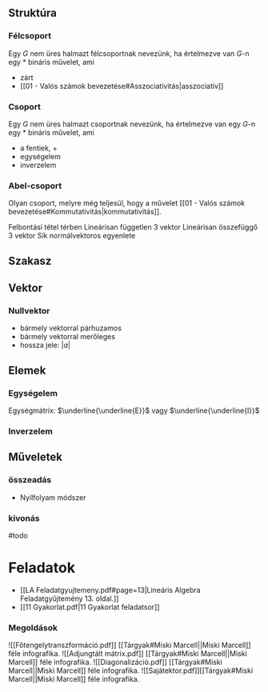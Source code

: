 ## Struktúra
### Félcsoport
Egy $G$ nem üres halmazt félcsoportnak nevezünk, ha értelmezve van $G$-n egy * bináris művelet, ami
- zárt
- [[01 - Valós számok bevezetése#Asszociativitás|asszociatív]]
### Csoport
Egy $G$ nem üres halmazt csoportnak nevezünk, ha értelmezve van egy $G$-n egy * bináris művelet, ami
- a fentiek, +
- egységelem
- inverzelem
### Abel-csoport
Olyan csoport, melyre még teljesül, hogy a művelet [[01 - Valós számok bevezetése#Kommutativitás|kommutativitás]].

Felbontási tétel térben
Lineárisan független 3 vektor
Lineárisan összefüggő 3 vektor
Sík normálvektoros egyenlete
## Szakasz
## Vektor
### Nullvektor
- bármely vektorral párhuzamos
- bármely vektorral merőleges
- hossza jele: $|a|$
## Elemek
### Egységelem
Egységmátrix: $\underline{\underline{E}}$ vagy $\underline{\underline{I}}$
### Inverzelem
## Műveletek
### összeadás
- Nyílfolyam módszer
### kivonás
#todo

# Feladatok
- [[LA Feladatgyujtemeny.pdf#page=13|Lineáris Algebra Feladatgyűjtemény 13. oldal.]]
- [[11 Gyakorlat.pdf|11 Gyakorlat feladatsor]]
### Megoldások

![[Főtengelytranszformáció.pdf]]
[[Tárgyak#Miski Marcell||Miski Marcell]] féle infografika.
![[Adjungtált mátrix.pdf]]
[[Tárgyak#Miski Marcell||Miski Marcell]] féle infografika.
![[Diagonalizáció.pdf]]
[[Tárgyak#Miski Marcell||Miski Marcell]] féle infografika.
![[Sajátektor.pdf]][[Tárgyak#Miski Marcell||Miski Marcell]] féle infografika.